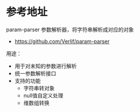 # 参考地址
param-parser 参数解析器，将字符串解析成对应的对象
- https://github.com/Verlif/param-parser

用途：
- 用于对未知的参数进行解析
- 统一参数解析接口
- 支持的功能
    - 字符串转对象
    - null值自定义处理
    - 维数组转换
